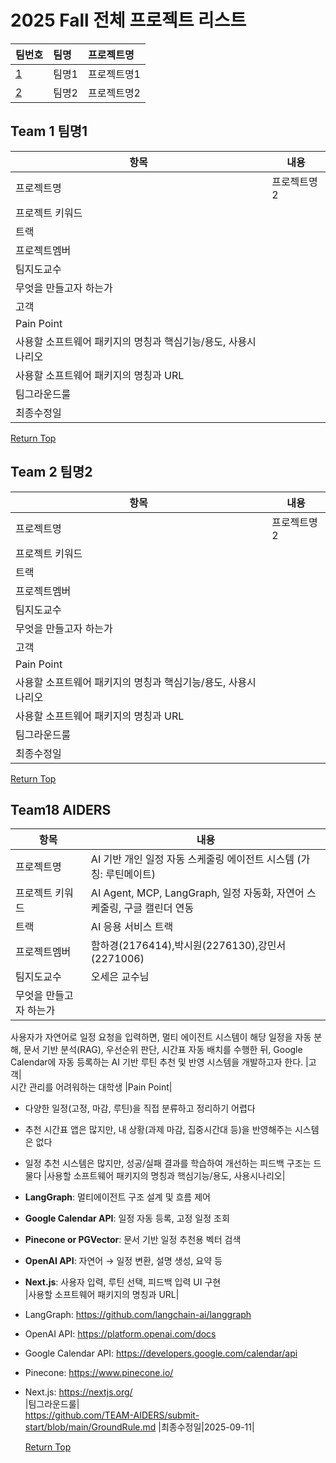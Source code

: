 # 2025 Fall 전체 프로젝트 리스트
|팀번호|팀명|프로젝트명|
|:---|:---|:---|
|[1](#team-1-팀명1)|팀명1|프로젝트명1|
|[2](#team-2-팀명2)|팀명2|프로젝트명2|

## Team 1 팀명1
|항목|내용|
|---|---|
|프로젝트명|프로젝트명2|
|프로젝트 키워드||
|트랙||
|프로젝트멤버||
|팀지도교수||
|무엇을 만들고자 하는가||
|고객||
|Pain Point||
|사용할 소프트웨어 패키지의 명칭과 핵심기능/용도, 사용시나리오||
|사용할 소프트웨어 패키지의 명칭과 URL||
|팀그라운드룰||
|최종수정일||

  [Return Top](#2025-Fall-전체-프로젝트-리스트)

## Team 2 팀명2
|항목|내용|
|---|---|
|프로젝트명|프로젝트명2|
|프로젝트 키워드||
|트랙||
|프로젝트멤버||
|팀지도교수||
|무엇을 만들고자 하는가||
|고객||
|Pain Point||
|사용할 소프트웨어 패키지의 명칭과 핵심기능/용도, 사용시나리오||
|사용할 소프트웨어 패키지의 명칭과 URL||
|팀그라운드룰||
|최종수정일||

  [Return Top](#2025-Fall-전체-프로젝트-리스트)

##  Team18 AIDERS  
|항목|내용|
|---|---|
|프로젝트명|AI 기반 개인 일정 자동 스케줄링 에이전트 시스템 (가칭: 루틴메이트)|
|프로젝트 키워드|AI Agent, MCP, LangGraph, 일정 자동화, 자연어 스케줄링, 구글 캘린더 연동|
|트랙|AI 응용 서비스 트랙|
|프로젝트멤버|함하경(2176414),박시원(2276130),강민서(2271006)|
|팀지도교수|오세은 교수님|
|무엇을 만들고자 하는가|  
사용자가 자연어로 일정 요청을 입력하면, 멀티 에이전트 시스템이 해당 일정을 자동 분해, 문서 기반 분석(RAG), 우선순위 판단, 시간표 자동 배치를 수행한 뒤, Google Calendar에 자동 등록하는 AI 기반 루틴 추천 및 반영 시스템을 개발하고자 한다.
|고객|  
시간 관리를 어려워하는 대학생
|Pain Point|  
- 다양한 일정(고정, 마감, 루틴)을 직접 분류하고 정리하기 어렵다  
- 추천 시간표 앱은 많지만, 내 상황(과제 마감, 집중시간대 등)을 반영해주는 시스템은 없다  
- 일정 추천 시스템은 많지만, 성공/실패 결과를 학습하여 개선하는 피드백 구조는 드물다
|사용할 소프트웨어 패키지의 명칭과 핵심기능/용도, 사용시나리오|  
- **LangGraph**: 멀티에이전트 구조 설계 및 흐름 제어  
- **Google Calendar API**: 일정 자동 등록, 고정 일정 조회  
- **Pinecone or PGVector**: 문서 기반 일정 추천용 벡터 검색  
- **OpenAI API**: 자연어 → 일정 변환, 설명 생성, 요약 등  
- **Next.js**: 사용자 입력, 루틴 선택, 피드백 입력 UI 구현  
|사용할 소프트웨어 패키지의 명칭과 URL|  
- LangGraph: https://github.com/langchain-ai/langgraph  
- OpenAI API: https://platform.openai.com/docs  
- Google Calendar API: https://developers.google.com/calendar/api  
- Pinecone: https://www.pinecone.io/  
- Next.js: https://nextjs.org/  
|팀그라운드룰|  
https://github.com/TEAM-AIDERS/submit-start/blob/main/GroundRule.md
|최종수정일|2025-09-11|



  [Return Top](#2025-Fall-전체-프로젝트-리스트)
